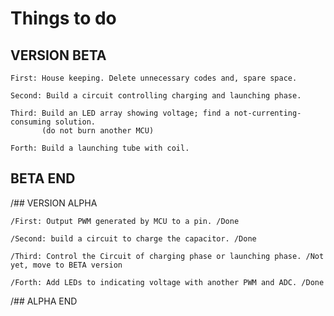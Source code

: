 # Things to do

## VERSION BETA
    
    First: House keeping. Delete unnecessary codes and, spare space.

    Second: Build a circuit controlling charging and launching phase.

    Third: Build an LED array showing voltage; find a not-currenting-consuming solution.
           (do not burn another MCU)

    Forth: Build a launching tube with coil.
   
## BETA END


/## VERSION ALPHA

    /First: Output PWM generated by MCU to a pin. /Done

    /Second: build a circuit to charge the capacitor. /Done

    /Third: Control the Circuit of charging phase or launching phase. /Not yet, move to BETA version

    /Forth: Add LEDs to indicating voltage with another PWM and ADC. /Done

/## ALPHA END
